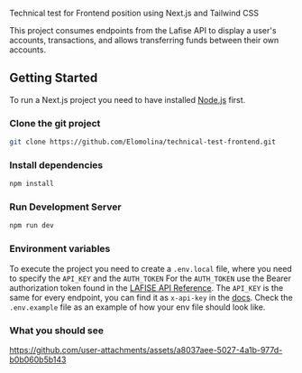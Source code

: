 
Technical test for Frontend position using Next.js and Tailwind CSS

This project consumes endpoints from the Lafise API to display a user's accounts, transactions, and allows transferring funds between their own accounts.

## Getting Started

To run a Next.js project you need to have installed [Node.js](https://nodejs.org/en/) first.

### Clone the git project

```bash
git clone https://github.com/Elomolina/technical-test-frontend.git
```

### Install dependencies

```bash
npm install
```

### Run Development Server

```bash
npm run dev
```
### Environment variables

To execute the project you need to create a `.env.local` file, where you need to specify the `API_KEY` and the `AUTH_TOKEN`
For the `AUTH_TOKEN` use the Bearer authorization token found in the [LAFISE API Reference](https://apidocs.lafise.com/reference/using-oauth2).
The `API_KEY` is the same for every endpoint, you can find it as `x-api-key` in the [docs](https://apidocs.lafise.com/reference/get-account-by-costumer-id).
Check the `.env.example` file as an example of how your env file should look like.

### What you should see

https://github.com/user-attachments/assets/a8037aee-5027-4a1b-977d-b0b060b5b143


